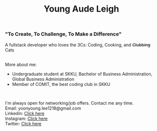 <header class="header">
  <h1>Young Aude Leigh</h1>
</header>
<body>
  <h3>"To Create, To Challenge, To Make a Difference"</h3>
  <p>A fullstack developer who loves the 3Cs: Coding, Cooking, and <del>Clubbing</del> Cats</p>
  </br>
  <div>More about me:</div>
  <ul>
    <li>Undergraduate student at SKKU, Bachelor of Business Administration, Global Business Administration</li>
    <li>Member of COMIT, the best coding club in SKKU</li>
  </ul>
  </br>
  <p>I'm always open for networking/job offers. Contact me any time.</br>Email: yoonyoung.lee1218@gmail.com</br>Linkedin: <a href="https://www.linkedin.com/in/young-aude-leigh-4b3225241/">Click here</a></br>Instagram: <a href="https://www.instagram.com/o.o_young00/?hl=en">Click here</a></br>Twitter: <a href="https://twitter.com/YoungLeigh11">Click here</a></p>
</body>
